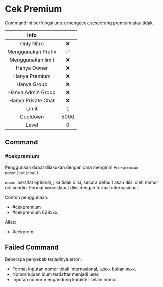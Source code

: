# Cek Premium

Command ini berfungsi untuk mengecek seseorang premium atau tidak.

|                       Info                        |      |
| :-----------------------------------------------: | :--: |
| <div class="label license nitro">Only Nitro</div> |  ❌  |
|                Menggunakan Prefix                 |  ✅  |
|                 Menggunakan limit                 |  ❌  |
|                    Hanya Owner                    |  ❌  |
|                   Hanya Premium                   |  ❌  |
|                    Hanya Group                    |  ❌  |
|                 Hanya Admin Group                 |  ❌  |
|                Hanya Private Chat                 |  ❌  |
|                       Limit                       |  1   |
|                     Cooldown                      | 5000 |
|                       Level                       |  0   |

## Command

### #cekpremium

Penggunaan dapat dilakukan dengan cara mengirim `#cekpremium nomor(optional)`.

`nomor` bersifat optional, jika tidak diisi, secara default akan diisi oleh nomor diri sendiri. Format `nomor` dapat diisi dengan format internasional.

Contoh penggunaan:

- #cekpremium
- #cekpremium 628xxx.

Alias:

- #cekprem

## Failed Command

Beberapa penyebab terjadinya error:

- Format inputan nomor tidak internasional, `628xx` bukan `08xx`.
- Nomor tujuan blum terdaftar menjadi user.
- Inputan nomor mengandung karakter selain nomor.
